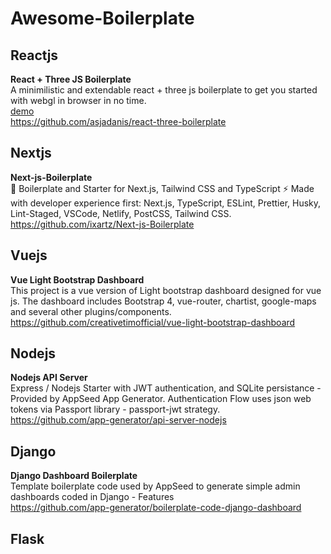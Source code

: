 # Awesome-Boilerplate

## Reactjs

**React + Three JS Boilerplate**    
A minimilistic and extendable react + three js boilerplate to get you started with webgl in browser in no time.  
[demo](https://react-three-boilerplate.herokuapp.com/)  
https://github.com/asjadanis/react-three-boilerplate

## Nextjs
**Next-js-Boilerplate**   
🚀 Boilerplate and Starter for Next.js, Tailwind CSS and TypeScript ⚡️ Made with developer experience first: Next.js, TypeScript, ESLint, Prettier, Husky, Lint-Staged, VSCode, Netlify, PostCSS, Tailwind CSS.  
https://github.com/ixartz/Next-js-Boilerplate

## Vuejs
**Vue Light Bootstrap Dashboard**   
This project is a vue version of Light bootstrap dashboard designed for vue js. The dashboard includes Bootstrap 4, vue-router, chartist, google-maps and several other plugins/components.   
https://github.com/creativetimofficial/vue-light-bootstrap-dashboard

## Nodejs
**Nodejs API Server**     
Express / Nodejs Starter with JWT authentication, and SQLite persistance - Provided by AppSeed App Generator. Authentication Flow uses json web tokens via Passport library - passport-jwt strategy.    
https://github.com/app-generator/api-server-nodejs

## Django
**Django Dashboard Boilerplate**    
Template boilerplate code used by AppSeed to generate simple admin dashboards coded in Django - Features  
https://github.com/app-generator/boilerplate-code-django-dashboard

## Flask
